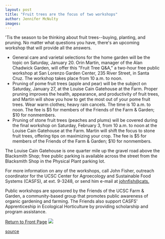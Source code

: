 ```yaml
---
layout: post
title: "Fruit trees are the focus of two workshops"
author: Jennifer McNulty
images:
---
```


'Tis the season to be thinking about fruit trees--buying, planting, and pruning. No matter what questions you have, there's an upcoming workshop that will provide all the answers.

* General care and varietal selections for the home garden will be the topic on Saturday, January 20. Orin Martin, manager of the Alan Chadwick Garden, will offer this "Fruit Tree Q&A," a two-hour free public workshop at San Lorenzo Garden Center, 235 River Street, in Santa Cruz. The workshop takes place from 10 a.m. to noon.
* Pruning of pome fruit trees (apple and pear) will be the subject on Saturday, January 27, at the Louise Cain Gatehouse at the Farm. Proper pruning improves the health, appearance, and productivity of fruit trees, and Martin will show you how to get the most out of your pome fruit trees. Wear warm clothes; heavy rain cancels. The time is 10 a.m. to noon. The fee is $5 for members of the Friends of the Farm & Garden; $10 for nonmembers.
* Pruning of stone fruit trees (peaches and plums) will be covered during the final workshop on Saturday, February 3, from 10 a.m. to noon at the Louise Cain Gatehouse at the Farm. Martin will shift the focus to stone fruit trees, offering tips on maximizing your crop. The fee is $5 for members of the Friends of the Farm & Garden; $10 for nonmembers.

The Louise Cain Gatehouse is one quarter mile up the gravel road above the Blacksmith Shop; free public parking is available across the street from the Blacksmith Shop in the Physical Plant parking lot.

For more information on any of the workshops, call John Fisher, outreach coordinator for the UCSC Center for Agroecology and Sustainable Food Systems (CASFS), at ext. 9-3248, or send him e-mail at [johnfish@cats.][1]

Public workshops are sponsored by the Friends of the UCSC Farm & Garden, a community-based group that promotes public awareness of organic gardening and farming. The Friends also support CASFS' Apprenticeship in Ecological Horticulture by providing scholarship and program assistance.

  
[Return to Front Page][2] ![ ][3]

[1]: mailto:johnfish@cats.ucsc.edu
[2]: ../../index.html
[3]: ../../images/trans.gif

[source](http://www1.ucsc.edu/currents/00-01/01-15/workshops.html "Permalink to workshops")
